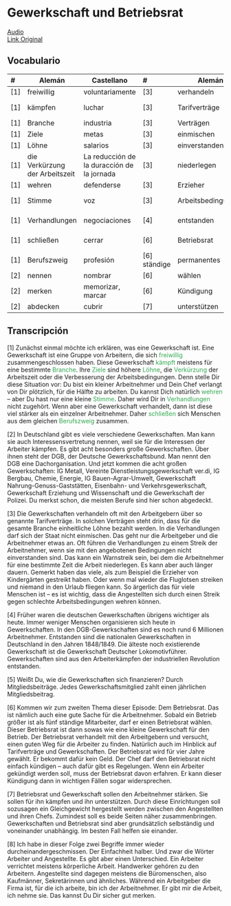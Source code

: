 # Gewerkschaft und Betriebsrat

[Audio](./archivos/sg197.mp3) <br>
[Link Original](https://slowgerman.com/2019/12/10/betriebsrat-gewerkschaft/)

## Vocabulario

| <div style="width:10px">#</div> | Alemán | Castellano | <div style="width:10px">#</div>  | Alemán | Castellano |
| ---- | ---- | ---- | ---- | ---- | ---- |
|[1]| freiwillig | voluntariamente |[3]| verhandeln | negociar|
|[1]| kämpfen | luchar |[3]| Tarifverträge | convenios colectivos|
|[1]| Branche | industria |[3]| Verträgen | contratos|
|[1]| Ziele | metas |[3]| einmischen | interferir |
|[1]| Löhne | salarios |[3]| einverstanden | de acuerdo |
|[1]| die Verkürzung der Arbeitszeit | La reducción de la duracción de la jornada |[3]| niederlegen | renunciar |
|[1]| wehren | defenderse |[3]| Erzieher | educadores
|[1]| Stimme | voz |[3]|Arbeitsbedingungen|Condiciones de trabajo|
|[1]| Verhandlungen | negociaciones |[4]| entstanden| surgido, <br> originado|
|[1]| schließen | cerrar |[6]|Betriebsrat|Comité de empresa|
|[1]| Berufszweig | profesión |[6] ständige | permanentes |
|[2]| nennen | nombrar |[6]| wählen | elegir |
|[2]| merken | memorizar, marcar |[6]| Kündigung | Finalización de contrato|
|[2]| abdecken | cubrir |[7]|unterstützen|apoyar a|

## Transcripción

[1] Zunächst einmal möchte ich erklären, was eine Gewerkschaft ist. Eine Gewerkschaft ist eine Gruppe von Arbeitern, die sich <span style="color:#32a852">freiwillig</span> zusammengeschlossen haben. Diese Gewerkschaft <span style="color:#32a852">kämpft</span> meistens für eine bestimmte <span style="color:#32a852">Branche</span>. Ihre <span style="color:#32a852">Ziele</span> sind höhere <span style="color:#32a852">Löhne</span>, die <span style="color:#32a852">Verkürzung</span> der Arbeitszeit oder die Verbesserung der Arbeitsbedingungen.
Denn stelle Dir diese Situation vor: Du bist ein kleiner Arbeitnehmer und Dein Chef verlangt von Dir plötzlich, für die Hälfte zu arbeiten. Du kannst Dich natürlich <span style="color:#32a852">wehren</span> – aber Du hast nur eine kleine <span style="color:#32a852">Stimme</span>. Daher wird Dir in <span style="color:#32a852">Verhandlungen</span> nicht zugehört. Wenn aber eine Gewerkschaft verhandelt, dann ist diese viel stärker als ein einzelner Arbeitnehmer. Daher <span style="color:#32a852">schließen</span> sich Menschen aus dem gleichen <span style="color:#32a852">Berufszweig</span> zusammen.

[2] In Deutschland gibt es viele verschiedene Gewerkschaften. Man kann sie auch Interessensvertretung <span>nennen</span>, weil sie für die Interessen der Arbeiter kämpfen. Es gibt acht besonders große Gewerkschaften. Über ihnen steht der DGB, der Deutsche Gewerkschaftsbund. Man nennt den DGB eine Dachorganisation. Und jetzt kommen die acht großen Gewerkschaften: IG Metall, Vereinte Dienstleistungsgewerkschaft ver.di, IG Bergbau, Chemie, Energie, IG Bauen-Agrar-Umwelt, Gewerkschaft Nahrung-Genuss-Gaststätten, Eisenbahn- und Verkehrsgewerkschaft, Gewerkschaft Erziehung und Wissenschaft und die Gewerkschaft der Polizei. Du <span>merkst</span> schon, die meisten Berufe sind hier schon <span>abgedeckt</span>.

[3] Die Gewerkschaften <span>verhandeln</span> oft mit den Arbeitgebern über so genannte <span>Tarifverträge</span>. In solchen <span>Verträgen</span> steht drin, dass für die gesamte Branche einheitliche Löhne bezahlt werden. In die Verhandlungen darf sich der Staat nicht <span>einmischen</span>. Das geht nur die Arbeitgeber und die Arbeitnehmer etwas an. Oft führen die Verhandlungen zu einem Streik der Arbeitnehmer, wenn sie mit den angebotenen Bedingungen nicht <span>einverstanden</span> sind. Das kann ein Warnstreik sein, bei dem die Arbeitnehmer für eine bestimmte Zeit die Arbeit <span>niederlegen</span>. Es kann aber auch länger dauern. Gemerkt haben das viele, als zum Beispiel die <span>Erzieher</span> von Kindergärten gestreikt haben. Oder wenn mal wieder die Fluglotsen streiken und niemand in den Urlaub fliegen kann. So ärgerlich das für viele Menschen ist – es ist wichtig, dass die Angestellten sich durch einen Streik gegen schlechte <span>Arbeitsbedingungen</span> wehren können.

[4] Früher waren die deutschen Gewerkschaften übrigens wichtiger als heute. Immer weniger Menschen organisieren sich heute in Gewerkschaften. In den DGB-Gewerkschaften sind es noch rund 6 Millionen Arbeitnehmer. Entstanden sind die nationalen Gewerkschaften in Deutschland in den Jahren 1848/1849. Die älteste noch existierende Gewerkschaft ist die Gewerkschaft Deutscher Lokomotivführer. Gewerkschaften sind aus den Arbeiterkämpfen der industriellen Revolution <span>entstanden</span>.

[5] Weißt Du, wie die Gewerkschaften sich finanzieren? Durch Mitgliedsbeiträge. Jedes Gewerkschaftsmitglied zahlt einen jährlichen Mitgliedsbeitrag.

[6] Kommen wir zum zweiten Thema dieser Episode: Dem <span>Betriebsrat</span>. Das ist nämlich auch eine gute Sache für die Arbeitnehmer. Sobald ein Betrieb größer ist als fünf <span>ständige</span> Mitarbeiter, darf er einen Betriebsrat wählen. Dieser Betriebsrat ist dann sowas wie eine kleine Gewerkschaft für den Betrieb. Der Betriebsrat verhandelt mit den Arbeitgebern und versucht, einen guten Weg für die Arbeiter zu finden. Natürlich auch im Hinblick auf Tarifverträge und Gewerkschaften. Der Betriebsrat wird für vier Jahre gewählt. Er bekommt dafür kein Geld. Der Chef darf den Betriebsrat nicht einfach kündigen – auch dafür gibt es <span>Regelungen</span>. Wenn ein Arbeiter gekündigt werden soll, muss der Betriebsrat davon erfahren. Er kann dieser <span>Kündigung</span> dann in wichtigen Fällen sogar widersprechen.

[7] Betriebsrat und Gewerkschaft sollen den Arbeitnehmer stärken. Sie sollen für ihn kämpfen und ihn <span>unterstützen</span>. Durch diese Einrichtungen soll sozusagen ein Gleichgewicht hergestellt werden zwischen den Angestellten und ihren Chefs. Zumindest soll es beide Seiten näher zusammenbringen. Gewerkschaften und Betriebsrat sind aber grundsätzlich selbständig und voneinander unabhängig. Im besten Fall helfen sie einander.

[8] Ich habe in dieser Folge zwei Begriffe immer wieder durcheinandergeschmissen. Der Einfachheit halber. Und zwar die Wörter Arbeiter und Angestellte. Es gibt aber einen Unterschied. Ein Arbeiter verrichtet meistens körperliche Arbeit. Handwerker gehören zu den Arbeitern. Angestellte sind dagegen meistens die Büromenschen, also Kaufmänner, Sekretärinnen und ähnliches. Während ein Arbeitgeber die Firma ist, für die ich arbeite, bin ich der Arbeitnehmer. Er gibt mir die Arbeit, ich nehme sie. Das kannst Du Dir sicher gut merken.
